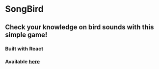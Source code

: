 # SongBird

## Check your knowledge on bird sounds with this simple game!

### Built with React

### Available [here](https://bleepthesheep.github.io/songbird)
